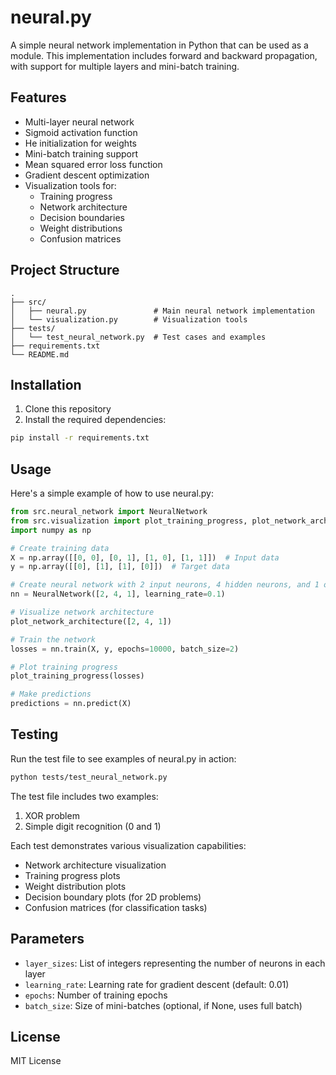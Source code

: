 # neural.py

A simple neural network implementation in Python that can be used as a module. This implementation includes forward and backward propagation, with support for multiple layers and mini-batch training.

## Features

- Multi-layer neural network
- Sigmoid activation function
- He initialization for weights
- Mini-batch training support
- Mean squared error loss function
- Gradient descent optimization
- Visualization tools for:
  - Training progress
  - Network architecture
  - Decision boundaries
  - Weight distributions
  - Confusion matrices

## Project Structure

```
.
├── src/
│   ├── neural.py               # Main neural network implementation
│   └── visualization.py        # Visualization tools
├── tests/
│   └── test_neural_network.py  # Test cases and examples
├── requirements.txt
└── README.md
```

## Installation

1. Clone this repository
2. Install the required dependencies:
```bash
pip install -r requirements.txt
```

## Usage

Here's a simple example of how to use neural.py:

```python
from src.neural_network import NeuralNetwork
from src.visualization import plot_training_progress, plot_network_architecture
import numpy as np

# Create training data
X = np.array([[0, 0], [0, 1], [1, 0], [1, 1]])  # Input data
y = np.array([[0], [1], [1], [0]])  # Target data

# Create neural network with 2 input neurons, 4 hidden neurons, and 1 output neuron
nn = NeuralNetwork([2, 4, 1], learning_rate=0.1)

# Visualize network architecture
plot_network_architecture([2, 4, 1])

# Train the network
losses = nn.train(X, y, epochs=10000, batch_size=2)

# Plot training progress
plot_training_progress(losses)

# Make predictions
predictions = nn.predict(X)
```

## Testing

Run the test file to see examples of neural.py in action:

```bash
python tests/test_neural_network.py
```

The test file includes two examples:
1. XOR problem
2. Simple digit recognition (0 and 1)

Each test demonstrates various visualization capabilities:
- Network architecture visualization
- Training progress plots
- Weight distribution plots
- Decision boundary plots (for 2D problems)
- Confusion matrices (for classification tasks)

## Parameters

- `layer_sizes`: List of integers representing the number of neurons in each layer
- `learning_rate`: Learning rate for gradient descent (default: 0.01)
- `epochs`: Number of training epochs
- `batch_size`: Size of mini-batches (optional, if None, uses full batch)

## License

MIT License 